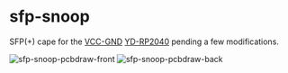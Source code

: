 # sfp-snoop

SFP(+) cape for the [VCC-GND](https://vcc-gnd.com) [YD-RP2040](http://152.32.187.208:8080/yd-data/YD-RP2040/) pending a few modifications.

![sfp-snoop-pcbdraw-front](https://github.com/up-n-atom/sfp-snoop/assets/234549/daa11510-efba-476f-8820-78944d1af42e) ![sfp-snoop-pcbdraw-back](https://github.com/up-n-atom/sfp-snoop/assets/234549/d36995ab-db5e-42ed-af4a-bb10313b0962)
